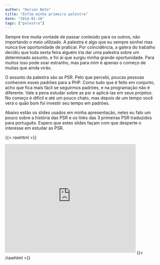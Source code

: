 ```yaml
---
author: "Dorian Neto"
title: "Enfim minha primeira palestra"
date: "2014-01-28"
tags: ["palestra"]
---
```


Sempre tive muita vontade de passar conteúdo para os outros, não importando o meio utilizado. A palestra é algo que eu sempre sonhei mas nunca tive oportunidade de praticar. Por coincidência, a galera do trabalho decidiu que toda sexta feira alguém iria dar uma palestra sobre um determinado assunto, e foi ai que surgiu minha grande oportunidade. Para muitos isso pode soar estranho, mas para mim é apenas o começo de muitas que ainda virão.

O assunto da palestra são as PSR. Pelo que percebi, poucas pessoas conhecem esses padrões para a PHP. Como tudo que é feito em conjunto, acho que fica mais fácil se seguirmos padrões, e na programação não é diferente. Vale a pena estudar sobre as psr e aplicá-las em seus projetos. No começo é difícil e até um pouco chato, mas depois de um tempo você verá o quão bom foi investir seu tempo em padrões.

Abaixo estão os slides usados em minha apresentação, neles eu falo um pouco sobre a história das PSR e os links das 3 primeiras PSR traduzidos para português. Espero que estes slides façam com que desperte o interesse em estudar as PSR.

{{< rawhtml >}}
<iframe width="427" height="356" style="border: 1px solid #CCC; border-width: 1px 1px 0; margin-bottom: 5px; max-width: 100%;" src="http://www.slideshare.net/slideshow/embed_code/30503036" frameborder="0" marginwidth="0" marginheight="0" scrolling="no" allowfullscreen=""></iframe>
{{< /rawhtml >}}
